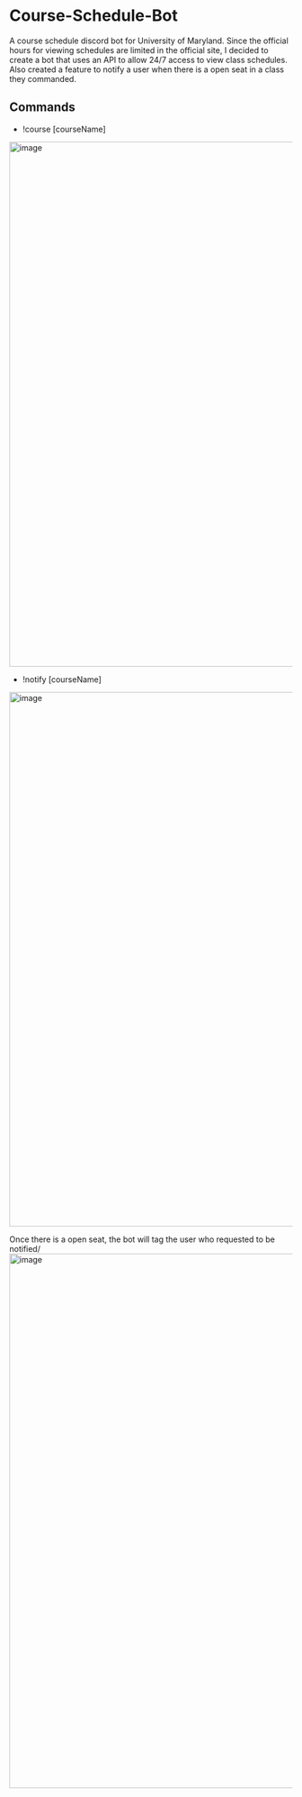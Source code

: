 # Course-Schedule-Bot
A course schedule discord bot for University of Maryland. Since the official hours for viewing schedules are limited in the official site, I decided to create a bot that uses an API to allow 24/7 access to view class schedules. Also created a feature to notify a user when there is a open seat in a class they commanded. 

## Commands
* !course [courseName]
<img width="932" alt="image" src="https://user-images.githubusercontent.com/67920321/172975855-5d9bbaf8-18a7-4651-9ba4-54045be0ed68.png">

* !notify [courseName]
<img width="949" alt="image" src="https://user-images.githubusercontent.com/67920321/172975735-c09eefc1-56c5-44a3-9de9-01e4ca977da0.png">

Once there is a open seat, the bot will tag the user who requested to be notified/
<img width="949" alt="image" src="https://user-images.githubusercontent.com/67920321/172975762-01c71a1f-440a-4495-9ba0-d12c046cb4bb.png">
